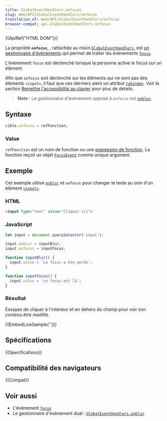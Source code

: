 ```yaml
---
title: GlobalEventHandlers.onfocus
slug: Web/API/GlobalEventHandlers/onfocus
translation_of: Web/API/GlobalEventHandlers/onfocus
browser-compat: api.GlobalEventHandlers.onfocus
---
```

{{ApiRef("HTML DOM")}}

La propriété **`onfocus`**, , rattachée au mixin [`GlobalEventHandlers`](/fr/docs/Web/API/GlobalEventHandlers), est [un gestionnaire d'évènements](/fr/docs/Web/Events/Event_handlers) qui permet de traiter les évènements [`focus`](/fr/docs/Web/API/Element/focus_event).

L'évènement `focus` est déclenché lorsque la personne active le focus sur un élément.

Afin que `onfocus` soit déclenché sur les éléments qui ne sont pas des éléments `<input>`, il faut que ces derniers aient un attribut [`tabindex`](/fr/docs/Web/HTML/Global_attributes#attr-tabindex). Voir la section [Remettre l'accessibilité au clavier](/fr/docs/Learn/Accessibility/HTML#remettre_laccessibilité_au_clavier) pour plus de détails.

> **Note :** Le gestionnaire d'évènement opposé à `onfocus` est [`onblur`](/fr/docs/Web/API/GlobalEventHandlers/onblur).

## Syntaxe

```js
cible.onfocus = refFonction;
```

### Value

`refFonction` est un nom de fonction ou une [expression de fonction](/fr/docs/Web/JavaScript/Reference/Operators/function). La fonction reçoit un objet [`FocusEvent`](/fr/docs/Web/API/FocusEvent) comme unique argument.

## Exemple

Cet exemple utilise [`onblur`](/fr/docs/Web/API/GlobalEventHandlers/onblur) et `onfocus` pour changer le texte au sein d'un élément [`<input>`](/fr/docs/Web/HTML/Element/Input).

### HTML

```html
<input type="text" value="Cliquez ici">
```

### JavaScript

```js
let input = document.querySelector('input');

input.onblur = inputBlur;
input.onfocus = inputFocus;

function inputBlur() {
  input.value = 'Le focus a été perdu';
}

function inputFocus() {
  input.value = 'Le focus est là';
}
```

### Résultat

Essayez de cliquer à l'intérieur et en dehors du champ pour voir son contenu être modifié.

{{EmbedLiveSample('')}}

## Spécifications

{{Specifications}}

## Compatibilité des navigateurs

{{Compat}}

## Voir aussi

- L'évènement [`focus`](/fr/docs/Web/API/Element/focus_event)
- Le gestionnaire d'évènement dual&nbsp;: [`GlobalEventHandlers.onblur`](/fr/docs/Web/API/GlobalEventHandlers/onblur)
